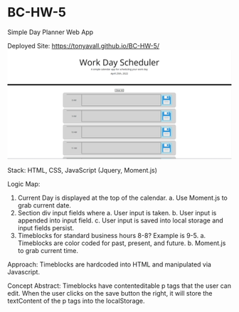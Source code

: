 # BC-HW-5
Simple Day Planner Web App

Deployed Site:
https://tonyavall.github.io/BC-HW-5/
![Getting Started](deployed.png)

Stack: HTML, CSS, JavaScript (Jquery, Moment.js)

Logic Map:

1. Current Day is displayed at the top of the calendar.
    a. Use Moment.js to grab current date.
2. Section div input fields where
    a. User input is taken.
    b. User input is appended into input field.
    c. User input is saved into local storage and input fields persist.
3. Timeblocks for standard business hours 8-8? Example is 9-5.
    a. Timeblocks are color coded for past, present, and future.
    b. Moment.js to grab current time.

Approach: Timeblocks are hardcoded into HTML and manipulated via Javascript. 

Concept Abstract: Timeblocks have contenteditable p tags that the user can edit. When the user clicks on the save button the right, it will store the textContent of the p tags into the localStorage.

